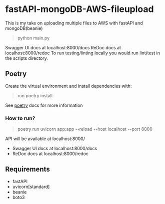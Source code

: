 # fastAPI-mongoDB-AWS-fileupload

This is my take on uploading multiple files to AWS with fastAPI and mongoDB(beanie)

> python main.py

Swagger UI docs at localhost:8000/docs
ReDoc docs at localhost:8000/redoc
To run testing/linting locally you would run lint/test in the scripts directory.

## Poetry
Create the virtual environment and install dependencies with:

> run poetry install

See [poetry](https://python-poetry.org/docs/) docs for more information

### How to run? 
> poetry run uvicorn app:app --reload --host localhost --port 8000

API will be available at localhost:8000/
* Swagger UI docs at localhost:8000/docs
* ReDoc docs at localhost:8000/redoc

## Requirements
* fastAPI
* uvicorn[standard]
* beanie
* boto3
